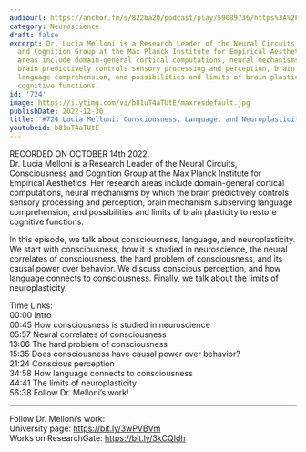 ```yaml
---
audiourl: https://anchor.fm/s/822ba20/podcast/play/59089736/https%3A%2F%2Fd3ctxlq1ktw2nl.cloudfront.net%2Fstaging%2F2022-9-15%2F3b2498e7-a421-49a6-cac2-9aaf3a7bfc5d.m4a
category: Neuroscience
draft: false
excerpt: Dr. Lucia Melloni is a Research Leader of the Neural Circuits, Consciousness
  and Cognition Group at the Max Planck Institute for Empirical Aesthetics. Her research
  areas include domain-general cortical computations, neural mechanisms by which the
  brain predictively controls sensory processing and perception, brain mechanism subserving
  language comprehension, and possibilities and limits of brain plasticity to restore
  cognitive functions.
id: '724'
image: https://i.ytimg.com/vi/b81uT4aTUtE/maxresdefault.jpg
publishDate: 2022-12-30
title: '#724 Lucia Melloni: Consciousness, Language, and Neuroplasticity'
youtubeid: b81uT4aTUtE
---
```

<div class="timelinks">

RECORDED ON OCTOBER 14th 2022.  
Dr. Lucia Melloni is a Research Leader of the Neural Circuits, Consciousness and Cognition Group at the Max Planck Institute for Empirical Aesthetics. Her research areas include domain-general cortical computations, neural mechanisms by which the brain predictively controls sensory processing and perception, brain mechanism subserving language comprehension, and possibilities and limits of brain plasticity to restore cognitive functions.

In this episode, we talk about consciousness, language, and neuroplasticity. We start with consciousness, how it is studied in neuroscience, the neural correlates of consciousness, the hard problem of consciousness, and its causal power over behavior. We discuss conscious perception, and how language connects to consciousness. Finally, we talk about the limits of neuroplasticity.

Time Links:  
<time>00:00</time> Intro  
<time>00:45</time> How consciousness is studied in neuroscience  
<time>05:57</time> Neural correlates of consciousness  
<time>13:06</time> The hard problem of consciousness  
<time>15:35</time> Does consciousness have causal power over behavior?  
<time>21:24</time> Conscious perception  
<time>34:58</time> How language connects to consciousness  
<time>44:41</time> The limits of neuroplasticity  
<time>56:38</time> Follow Dr. Melloni’s work!

---

Follow Dr. Melloni’s work:  
University page: https://bit.ly/3wPVBVm  
Works on ResearchGate: https://bit.ly/3kCQIdh
</div>

